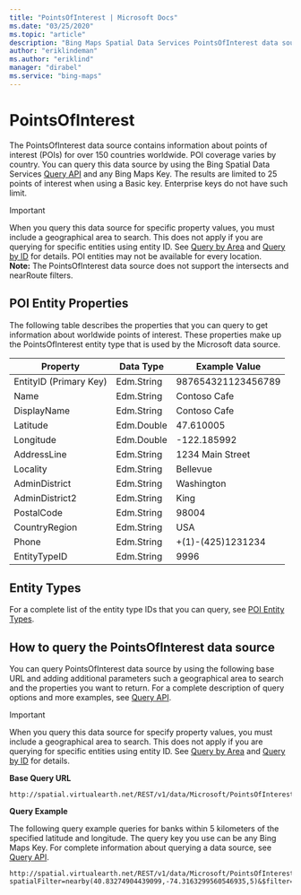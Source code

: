 ```yaml
---
title: "PointsOfInterest | Microsoft Docs"
ms.date: "03/25/2020"
ms.topic: "article"
description: "Bing Maps Spatial Data Services PointsOfInterest data source details"
author: "eriklindeman"
ms.author: "eriklind"
manager: "dirabel"
ms.service: "bing-maps"
---
```

# PointsOfInterest

The PointsOfInterest data source contains information about points of interest (POIs) for over 150 countries worldwide. POI coverage varies by country. You can query this data source by using the Bing Spatial Data Services [Query API](../query-api/index.md) and any Bing Maps Key. The results are limited to 25 points of interest when using a Basic key. Enterprise keys do not have such limit.

> [!IMPORTANT]
>  When you query this data source for specific property values, you must include a geographical area to search. This does not apply if you are querying for specific entities using entity ID. See [Query by Area](../query-api/query-by-area.md) and [Query by ID](../query-api/query-by-id.md) for details. POI entities may not be available for every location.                                              
**Note:**  The PointsOfInterest data source does not support the intersects and nearRoute filters.  
  
## POI Entity Properties  
 The following table describes the properties that you can query to get information about worldwide points of interest. These properties make up the PointsOfInterest entity type that is used by the Microsoft data source.  
  
|Property|Data Type|Example Value|  
|--------------|---------------|-------------------|  
|EntityID (Primary Key)|Edm.String|987654321123456789|  
|Name|Edm.String|Contoso Cafe|  
|DisplayName|Edm.String|Contoso Cafe|  
|Latitude|Edm.Double|47.610005|  
|Longitude|Edm.Double|-122.185992|  
|AddressLine|Edm.String|1234 Main Street|  
|Locality|Edm.String|Bellevue|  
|AdminDistrict|Edm.String|Washington|  
|AdminDistrict2|Edm.String|King|  
|PostalCode|Edm.String|98004|  
|CountryRegion|Edm.String|USA|  
|Phone|Edm.String|+(1)-(425)1231234|  
|EntityTypeID|Edm.String|9996|  
  
## Entity Types  
 For a complete list of the entity type IDs that you can query, see [POI Entity Types](../public-data-sources/poi-entity-types.md).  
  
## How to query the PointsOfInterest data source  
 You can query PointsOfInterest data source by using the following base URL and adding additional parameters such a geographical area to search and the properties you want to return. For a complete description of query options and more examples, see [Query API](../query-api/index.md).  
  
> [!IMPORTANT]
>  When you query this data source for specify property values, you must include a geographical area to search. This does not apply if you are querying for specific entities using entity ID. See [Query by Area](../query-api/query-by-area.md) and [Query by ID](../query-api/query-by-id.md) for details.  
  
 **Base Query URL**  
  
```url 
http://spatial.virtualearth.net/REST/v1/data/Microsoft/PointsOfInterest
```  
  
 **Query Example**  
  
 The following query example queries for banks within 5 kilometers of the specified latitude and longitude. The query key you use can be any Bing Maps Key. For complete information about querying a data source, see [Query API](../query-api/index.md).  
  
```url
http://spatial.virtualearth.net/REST/v1/data/Microsoft/PointsOfInterest?spatialFilter=nearby(40.83274904439099,-74.3163299560546935,5)&$filter=EntityTypeID%20eq%20'6000'&$select=EntityID,DisplayName,Latitude,Longitude,__Distance&$top=3&key=anyBingMapsKey  
```

